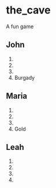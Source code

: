 # the_cave
A fun game


## John

1.
2.
3.
4. Burgady

## Maria

1.
2.
3.
4. Gold

## Leah

1.
2.
3.
4.